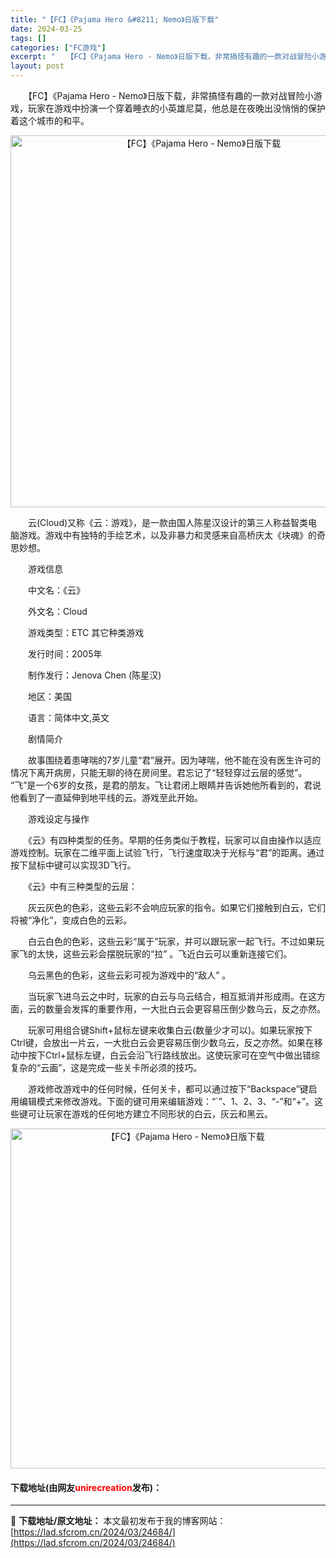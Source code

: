 ```yaml
---
title: "【FC】《Pajama Hero &#8211; Nemo》日版下载"
date: 2024-03-25
tags: []
categories: ["FC游戏"]
excerpt: "　　【FC】《Pajama Hero - Nemo》日版下载，非常搞怪有趣的一款对战冒险小游戏，玩家在游戏中扮演一个穿着睡衣的小英雄尼莫，他总是在夜晚出没悄悄的保护着这个城市的和平。 　　云(Cloud)又称《云：游戏》，是一款由国人陈星汉设计的第三人称益智类电脑游戏。游戏中有独特的手绘艺术，以及非&hellip;"
layout: post
---
```


 <p>　　【FC】《Pajama Hero - Nemo》日版下载，非常搞怪有趣的一款对战冒险小游戏，玩家在游戏中扮演一个穿着睡衣的小英雄尼莫，他总是在夜晚出没悄悄的保护着这个城市的和平。</p> <p align="center"><img align="" border="0" src="https://lad.sfcrom.cn/wp-content/uploads/2024/03/20240325_66019756e7b30.png" width="595" alt="【FC】《Pajama Hero - Nemo》日版下载" /></p> <p>　　云(Cloud)又称《云：游戏》，是一款由国人陈星汉设计的第三人称益智类电脑游戏。游戏中有独特的手绘艺术，以及非暴力和灵感来自高桥庆太《块魂》的奇思妙想。</p> <p>　　游戏信息</p> <p>　　中文名：《云》</p> <p>　　外文名：Cloud</p> <p>　　游戏类型：ETC 其它种类游戏</p> <p>　　发行时间：2005年</p> <p>　　制作发行：Jenova Chen (陈星汉)</p> <p>　　地区：美国</p> <p>　　语言：简体中文,英文</p> <p>　　剧情简介</p> <p>　　故事围绕着患哮喘的7岁儿童&ldquo;君&rdquo;展开。因为哮喘，他不能在没有医生许可的情况下离开病房，只能无聊的待在房间里。君忘记了&ldquo;轻轻穿过云层的感觉&rdquo;。 &ldquo;飞&rdquo;是一个6岁的女孩，是君的朋友。飞让君闭上眼睛并告诉她他所看到的，君说他看到了一直延伸到地平线的云。游戏至此开始。</p> <p>　　游戏设定与操作</p> <p>　　《云》有四种类型的任务。早期的任务类似于教程，玩家可以自由操作以适应游戏控制。玩家在二维平面上试验飞行，飞行速度取决于光标与&ldquo;君&rdquo;的距离。通过按下鼠标中键可以实现3D飞行。</p> <p>　　《云》中有三种类型的云层：</p> <p>　　灰云灰色的色彩，这些云彩不会响应玩家的指令。如果它们接触到白云，它们将被&ldquo;净化&rdquo;，变成白色的云彩。</p> <p>　　白云白色的色彩，这些云彩&ldquo;属于&rdquo;玩家，并可以跟玩家一起飞行。不过如果玩家飞的太快，这些云彩会摆脱玩家的&ldquo;拉&rdquo; 。飞近白云可以重新连接它们。</p> <p>　　乌云黑色的色彩，这些云彩可视为游戏中的&ldquo;敌人&rdquo; 。</p> <p>　　当玩家飞进乌云之中时，玩家的白云与乌云结合，相互抵消并形成雨。在这方面，云的数量会发挥的重要作用，一大批白云会更容易压倒少数乌云，反之亦然。</p> <p>　　玩家可用组合键Shift+鼠标左键来收集白云(数量少才可以)。如果玩家按下Ctrl键，会放出一片云，一大批白云会更容易压倒少数乌云，反之亦然。如果在移动中按下Ctrl+鼠标左键，白云会沿飞行路线放出。这使玩家可在空气中做出错综复杂的&ldquo;云画&rdquo;，这是完成一些关卡所必须的技巧。</p> <p>　　游戏修改游戏中的任何时候，任何关卡，都可以通过按下&ldquo;Backspace&rdquo;键启用编辑模式来修改游戏。下面的键可用来编辑游戏：&ldquo;`&rdquo;、1、2、3、&ldquo;-&rdquo;和&ldquo;+&rdquo;。这些键可让玩家在游戏的任何地方建立不同形状的白云，灰云和黑云。</p> <p align="center"><img align="" border="0" src="https://lad.sfcrom.cn/wp-content/uploads/2024/03/20240325_66019757df9f5.png" width="544" alt="【FC】《Pajama Hero - Nemo》日版下载" /></p> <p><h4>下载地址(由网友<font color="red">unirecreation</font>发布)：</h4></p> 

---
📖 **下载地址/原文地址：** 本文最初发布于我的博客网站：[https://lad.sfcrom.cn/2024/03/24684/](https://lad.sfcrom.cn/2024/03/24684/)
